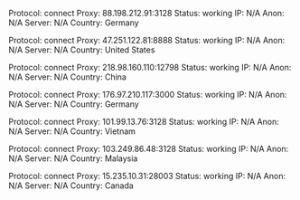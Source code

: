 Protocol: connect
Proxy: 88.198.212.91:3128
Status: working
IP: N/A
Anon: N/A
Server: N/A
Country: Germany

Protocol: connect
Proxy: 47.251.122.81:8888
Status: working
IP: N/A
Anon: N/A
Server: N/A
Country: United States

Protocol: connect
Proxy: 218.98.160.110:12798
Status: working
IP: N/A
Anon: N/A
Server: N/A
Country: China

Protocol: connect
Proxy: 176.97.210.117:3000
Status: working
IP: N/A
Anon: N/A
Server: N/A
Country: Germany

Protocol: connect
Proxy: 101.99.13.76:3128
Status: working
IP: N/A
Anon: N/A
Server: N/A
Country: Vietnam

Protocol: connect
Proxy: 103.249.86.48:3128
Status: working
IP: N/A
Anon: N/A
Server: N/A
Country: Malaysia

Protocol: connect
Proxy: 15.235.10.31:28003
Status: working
IP: N/A
Anon: N/A
Server: N/A
Country: Canada

